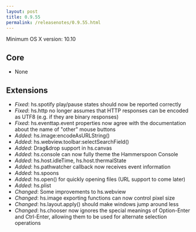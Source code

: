 ```yaml
---
layout: post
title: 0.9.55
permalink: /releasenotes/0.9.55.html
---
```


Minimum OS X version: 10.10

## Core
 * None

## Extensions

 * *Fixed*: hs.spotify play/pause states should now be reported correctly
 * *Fixed*: hs.http no longer assumes that HTTP responses can be encoded as UTF8 (e.g. if they are binary responses)
 * *Fixed*: hs.eventtap.event properties now agree with the documentation about the name of "other" mouse buttons
 * *Added*: hs.image:encodeAsURLString()
 * *Added*: hs.webview.toolbar:selectSearchField()
 * *Added*: Drag&drop support in hs.canvas
 * *Added*: hs.console can now fully theme the Hammerspoon Console
 * *Added*: hs.host.idleTime, hs.host.thermalState
 * *Added*: hs.pathwatcher callback now receives event information
 * *Added*: hs.spoons
 * *Added*: hs.open() for quickly opening files (URL support to come later)
 * *Added*: hs.plist
 * *Changed*: Some improvements to hs.webview
 * *Changed*: hs.image exporting functions can now control pixel size
 * *Changed*: hs.layout.apply() should make windows jump around less
 * *Changed*: hs.chooser now ignores the special meanings of Option-Enter and Ctrl-Enter, allowing them to be used for alternate selection operations
